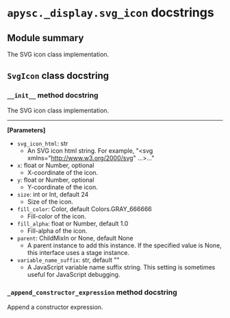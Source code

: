# `apysc._display.svg_icon` docstrings

## Module summary

The SVG icon class implementation.

## `SvgIcon` class docstring

### `__init__` method docstring

The SVG icon class implementation.<hr>

**[Parameters]**

- `svg_icon_html`: str
  - An SVG icon html string. For example, "<svg xmlns="http://www.w3.org/2000/svg" ...>...</svg>"
- `x`: float or Number, optional
  - X-coordinate of the icon.
- `y`: float or Number, optional
  - Y-coordinate of the icon.
- `size`: int or Int, default 24
  - Size of the icon.
- `fill_color`: Color, default Colors.GRAY_666666
  - Fill-color of the icon.
- `fill_alpha`: float or Number, default 1.0
  - Fill-alpha of the icon.
- `parent`: ChildMixIn or None, default None
  - A parent instance to add this instance. If the specified value is None, this interface uses a stage instance.
- `variable_name_suffix`: str, default ""
  - A JavaScript variable name suffix string. This setting is sometimes useful for JavaScript debugging.

### `_append_constructor_expression` method docstring

Append a constructor expression.